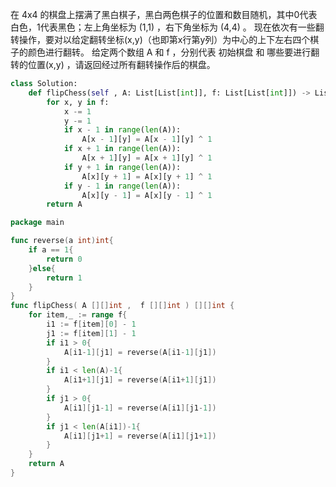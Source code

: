 在 4x4 的棋盘上摆满了黑白棋子，黑白两色棋子的位置和数目随机，其中0代表白色，1代表黑色；左上角坐标为 (1,1) ，右下角坐标为 (4,4) 。    现在依次有一些翻转操作，要对以给定翻转坐标(x,y)（也即第x行第y列）为中心的上下左右四个棋子的颜色进行翻转。    给定两个数组 A 和 f ，分别代表 初始棋盘 和 哪些要进行翻转的位置(x,y) ，请返回经过所有翻转操作后的棋盘。 

```python
class Solution:
    def flipChess(self , A: List[List[int]], f: List[List[int]]) -> List[List[int]]:
        for x, y in f:
            x -= 1
            y -= 1
            if x - 1 in range(len(A)):
                A[x - 1][y] = A[x - 1][y] ^ 1
            if x + 1 in range(len(A)):
                A[x + 1][y] = A[x + 1][y] ^ 1
            if y + 1 in range(len(A)):
                A[x][y + 1] = A[x][y + 1] ^ 1
            if y - 1 in range(len(A)):
                A[x][y - 1] = A[x][y - 1] ^ 1
        return A
```

```go
package main

func reverse(a int)int{
    if a == 1{
        return 0
    }else{
        return 1
    }
}
func flipChess( A [][]int ,  f [][]int ) [][]int {
    for item,_ := range f{
        i1 := f[item][0] - 1
        j1 := f[item][1] - 1
        if i1 > 0{
            A[i1-1][j1] = reverse(A[i1-1][j1])
        }
        if i1 < len(A)-1{
            A[i1+1][j1] = reverse(A[i1+1][j1])
        }
        if j1 > 0{
            A[i1][j1-1] = reverse(A[i1][j1-1])
        }
        if j1 < len(A[i1])-1{
            A[i1][j1+1] = reverse(A[i1][j1+1])
        }
    }
    return A
}
```

